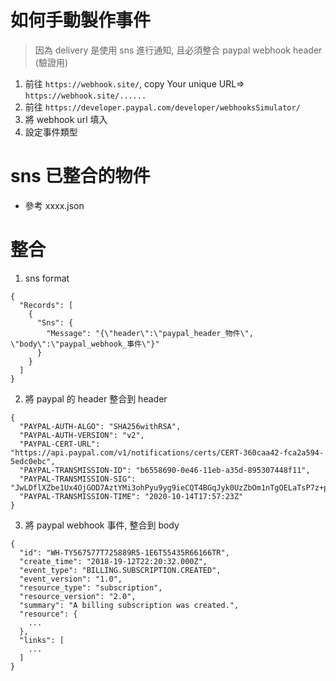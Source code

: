 # 如何手動製作事件
> 因為 delivery 是使用 sns 進行通知, 且必須整合 paypal webhook header (驗證用)

1. 前往 `https://webhook.site/`, copy Your unique URL=> `https://webhook.site/......`
2. 前往 `https://developer.paypal.com/developer/webhooksSimulator/`
  1. 將 webhook url 填入
  2. 設定事件類型

# sns 已整合的物件
- 參考 xxxx.json

# 整合
1. sns format

```
{
  "Records": [
    {
      "Sns": {
        "Message": "{\"header\":\"paypal_header_物件\", \"body\":\"paypal_webhook_事件\"}"
      }
    }
  ]
}
```

2. 將 paypal 的 header 整合到 header

```
{
  "PAYPAL-AUTH-ALGO": "SHA256withRSA",
  "PAYPAL-AUTH-VERSION": "v2",
  "PAYPAL-CERT-URL": "https://api.paypal.com/v1/notifications/certs/CERT-360caa42-fca2a594-5edc0ebc",
  "PAYPAL-TRANSMISSION-ID": "b6558690-0e46-11eb-a35d-895307448f11",
  "PAYPAL-TRANSMISSION-SIG": "JwLDflXZbe1Ux4OjGOD7AztYMi3ohPyu9yg9ieCQT4BGqJyk0UzZbOm1nTgOELaTsP7z+pS1xc1rcU37p3af7gkk7oOH8xe6SrCEYF3ucKXPLiv6geDBURYmWt3weusUjAhyhCfgiaq8UR1po7bgFS+3cj5MDSK/P72uIAZttTyxaJk1O+/Oqwy2NZQHHTlhW3kNBZyU7ecWpt7O6zbt5Mwx16zejwF7ArVFKlpRUoF6I3i5WjHYeY9GIY66gJowOPim9wUctlQkBnBMZPahspeIE6IfKFlc9kwG8yYza3+O5uJCNDnUXWbaew1qv5H2Nyec2HduUczoJiGTwYYkcg==",
  "PAYPAL-TRANSMISSION-TIME": "2020-10-14T17:57:23Z"
}
```

3. 將 paypal webhook 事件, 整合到 body

```
{
  "id": "WH-TY567577T725889R5-1E6T55435R66166TR",
  "create_time": "2018-19-12T22:20:32.000Z",
  "event_type": "BILLING.SUBSCRIPTION.CREATED",
  "event_version": "1.0",
  "resource_type": "subscription",
  "resource_version": "2.0",
  "summary": "A billing subscription was created.",
  "resource": {
    ...
  },
  "links": [
    ...
  ]
}
```